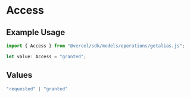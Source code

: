# Access

## Example Usage

```typescript
import { Access } from "@vercel/sdk/models/operations/getalias.js";

let value: Access = "granted";
```

## Values

```typescript
"requested" | "granted"
```